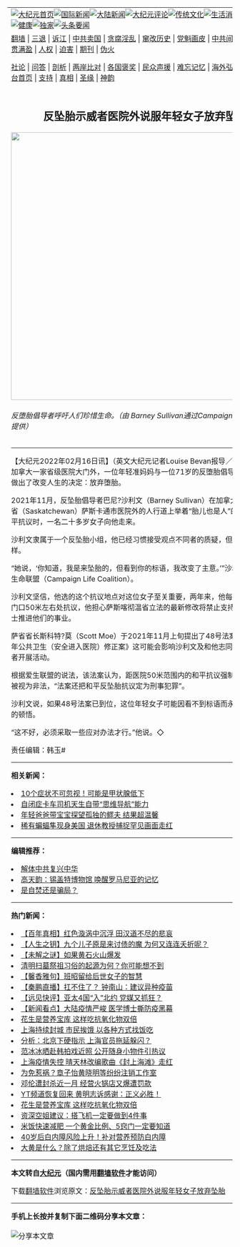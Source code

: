 <a name="1" id="1" target="_blank"></a><span id="1"></span>
<table align=center border="0"><tr><td colspan="2" VALIGN=TOP><a href="https://github.com/ybgvzf3286/djy/blob/master/gb/nf1351518.md#1"><img src="https://raw.githubusercontent.com/ybgvzf3286/www/master/t/djy/1.jpg" title="大纪元首页" alt="大纪元首页"></a><a href="https://github.com/ybgvzf3286/djy/blob/master/gb/n24hr.md#1"><img src="https://raw.githubusercontent.com/ybgvzf3286/www/master/t/djy/3.jpg" title="国际新闻" alt="国际新闻"></a><a href="https://github.com/ybgvzf3286/djy/blob/master/gb/nsc413.md#1"><img src="https://raw.githubusercontent.com/ybgvzf3286/www/master/t/djy/4.jpg" title="大陆新闻" alt="大陆新闻"></a><a href="https://github.com/ybgvzf3286/djy/blob/master/gb/news392.md#1"><img src="https://raw.githubusercontent.com/ybgvzf3286/www/master/t/djy/5.jpg" title="大纪元评论" alt="大纪元评论"></a><a href="https://github.com/ybgvzf3286/djy/blob/master/gb/news2007.md#1"><img src="https://raw.githubusercontent.com/ybgvzf3286/www/master/t/djy/6.jpg" title="传统文化" alt="传统文化"></a><a href="https://github.com/ybgvzf3286/djy/blob/master/gb/news2008.md#1"><img src="https://raw.githubusercontent.com/ybgvzf3286/www/master/t/djy/7.jpg" title="生活消费" alt="生活消费"></a><a href="https://github.com/ybgvzf3286/djy/blob/master/gb/ncyule.md#1"><img src="https://raw.githubusercontent.com/ybgvzf3286/www/master/t/djy/8.jpg" title="娱乐休闲" alt="娱乐休闲"></a><a href="https://github.com/ybgvzf3286/djy/blob/master/gb/nsc1002.md#1"><img src="https://raw.githubusercontent.com/ybgvzf3286/www/master/t/djy/9.jpg" title="健康" alt="健康"></a><a href="https://github.com/ybgvzf3286/djy/blob/master/gb/nf6092.md#1"><img src="https://raw.githubusercontent.com/ybgvzf3286/www/master/t/djy/10a.jpg" title="独家" alt="独家"></a><a href="https://github.com/ybgvzf3286/djy/blob/master/gb/nf4514.md#1"><img src="https://raw.githubusercontent.com/ybgvzf3286/www/master/t/djy/12a.jpg" title="头条要闻" alt="头条要闻"></a></td></tr>
<tr><td colspan="2" VALIGN=TOP><a target="_blank" href="https://github.com/ybgvzf3286/www/blob/master/README.md?zsrh#1">翻墙</a> | <a target="_blank" href="https://github.com/ybgvzf3286/djy/blob/master/gb/nf5657.md#1">三退</a> | <a target="_blank" href="https://github.com/ybgvzf3286/djy/blob/master/gb/nf6124.md#1">诉江</a> | <a target="_blank" href="https://github.com/ybgvzf3286/djy/blob/master/gb/nf1176117.md#1">中共卖国</a> | <a target="_blank" href="https://github.com/ybgvzf3286/djy/blob/master/gb/nf5773.md#1">贪腐淫乱</a> | <a target="_blank" href="https://github.com/ybgvzf3286/djy/blob/master/gb/nf1176115.md#1">窜改历史</a> | <a target="_blank" href="https://github.com/ybgvzf3286/djy/blob/master/gb/nf1176107.md#1">党魁画皮</a> | <a target="_blank" href="https://github.com/ybgvzf3286/djy/blob/master/gb/nf1320400.md#1">中共间谍</a> | <a target="_blank" href="https://github.com/ybgvzf3286/djy/blob/master/gb/nf1176114.md#1">破坏传统</a> | <a target="_blank" href="https://github.com/ybgvzf3286/ntdtv/blob/master/gb/prog447_1.md#1">恶贯满盈</a> | <a target="_blank" href="https://github.com/ybgvzf3286/djy/blob/master/gb/ncid278.md#1">人权</a> | <a target="_blank" href="https://github.com/ybgvzf3286/djy/blob/master/gb/nf1176111.md#1">迫害</a> | <a target="_blank" href="https://gitlab.com/szzdlab/mh-qikan/blob/master/README.md#1">期刊</a> | <a target="_blank" href="https://github.com/ybgvzf3286/djy/blob/master/gb/nf5562.md#1">伪火</a></p><p><a target="_blank" href="https://github.com/ybgvzf3286/djy/blob/master/gb/9p.md#1">社论</a> | <a target="_blank" href="https://github.com/ybgvzf3286/djy/blob/master/gb/nf4378.md#1">问答</a> | <a target="_blank" href="https://github.com/ybgvzf3286/djy/blob/master/gb/nf5792.md#1">剖析</a> | <a target="_blank" href="https://github.com/ybgvzf3286/djy/blob/master/gb/nf5735.md#1">两岸比对</a> | <a target="_blank" href="https://github.com/ybgvzf3286/djy/blob/master/gb/nf6119.md#1">各国褒奖</a> | <a target="_blank" href="https://github.com/ybgvzf3286/djy/blob/master/gb/nf6120.md#1">民众声援</a> | <a target="_blank" href="https://github.com/ybgvzf3286/djy/blob/master/gb/nf1188594.md#1">难忘记忆</a> | <a target="_blank" href="https://github.com/ybgvzf3286/djy/blob/master/gb/nf3180.md#1">海外弘传</a> | <a target="_blank" href="https://github.com/ybgvzf3286/djy/blob/master/gb/nf5410.md#1">万人上访</a> | <a target="_blank" href="https://github.com/ybgvzf3286/www/blob/master/README.md?zsrh#1">平台首页</a> | <a target="_blank" href="https://github.com/ybgvzf3286/djy/blob/master/gb/nf4386.md#1">支持</a> | <a target="_blank" href="https://github.com/ybgvzf3286/djy/blob/master/gb/nf4389.md#1">真相</a> | <a target="_blank" href="https://github.com/ybgvzf3286/djy/blob/master/gb/nf5790.md#1">圣缘</a> | <a target="_blank" href="https://github.com/ybgvzf3286/djy/blob/master/gb/nf4786.md#1">神韵</a></td></tr>
<tr><td VALIGN=TOP width="626"><h2 align=center>反坠胎示威者医院外说服年轻女子放弃坠胎</h2>
<img width="600" src="https://i.epochtimes.com/assets/uploads/2022/02/id13578613-unborn-babies-matter-1200x720-600x400.jpg" />
<h6>反堕胎倡导者呼吁人们珍惜生命。（由 Barney Sullivan通过Campaign Life Coalition提供）
</h6>
<hr>
	<p>【大纪元2022年02月16日讯】（英文大纪元记者Louise Bevan报导／林达编译）在加拿大一家省级医院大门外，一位年轻准妈妈与一位71岁的反堕胎倡导者交谈后，她做出了改变人生的决定：放弃堕胎。</p>
<p>2021年11月，<ahref="https://github.com/ybgvzf3286/djy/blob/master/gb/tag/%E5%8F%8D%E5%9D%A0%E8%83%8E.md#1">反坠胎</a>倡导者巴尼?沙利文（Barney Sullivan）在加拿大萨斯喀彻温省（Saskatchewan）萨斯卡通市<ahref="https://github.com/ybgvzf3286/djy/blob/master/gb/tag/%E5%8C%BB%E9%99%A2%E5%A4%96.md#1">医院外</a>的人行道上举着“胎儿也是人”的标语进行和平抗议时，一名二十多岁女子向他走来。</p>
<p>沙利文隶属于一个<ahref="https://github.com/ybgvzf3286/djy/blob/master/gb/tag/%E5%8F%8D%E5%9D%A0%E8%83%8E.md#1">反坠胎</a>小组，他已经习惯接受观点不同者的质疑，但这次谈话不一样。</p>
<p>“她说，‘你知道，我是来坠胎的，但看到你的标语，我改变了主意。’”沙利文告诉爱惜生命联盟（Campaign Life Coalition）。</p>
<p>沙利文坚信，他选的这个抗议地点对这位女子至关重要，两年来，他每天都在医院大门口50米左右处抗议，他担心萨斯喀彻温省立法的最新修改将禁止支持生命的活动人士推进他们的事业。</p>
<p>萨省省长斯科特?莫（Scott Moe）于2021年11月上旬提出了48号法案——《2021年公共卫生（安全进入医院）修正案》这可能会影响沙利文及和他志同道合的反坠胎者开展活动。</p>
<p>根据爱生联盟的说法，该法案认为，距医院50米范围内的和平抗议强制接种疫苗活动被视为非法，“法案还把和平反坠胎抗议定为刑事犯罪”。</p>
<p>沙利文说，如果48号法案已到位，这位<ahref="https://github.com/ybgvzf3286/djy/blob/master/gb/tag/%E5%B9%B4%E8%BD%BB%E5%A5%B3%E5%AD%90.md#1">年轻女子</a>可能因看不到标语而永远不会有这样的顿悟。</p>
<p>“这不好，必须采取一些应对办法才行。”他说。◇</p>
<p>责任编辑：韩玉#</p>
	
<hr>


<strong>相关新闻：</strong>
<li><a href="https://github.com/ybgvzf3286/djy/blob/master/gb/22/4/6/n13699765.md#1">10个症状不可忽视！可能是甲状腺低下</a></li>
<li><a href="https://github.com/ybgvzf3286/djy/blob/master/gb/22/4/8/n13703543.md#1">自闭症卡车司机天生自带“思维导航”能力</a></li>
<li><a href="https://github.com/ybgvzf3286/djy/blob/master/gb/22/4/8/n13704100.md#1">年轻爸爸带宝宝探望孤独的鳏夫 结果超温馨</a></li>
<li><a href="https://github.com/ybgvzf3286/djy/blob/master/gb/22/4/8/n13703341.md#1">稀有蝙蝠隼现身美国 退休教授捕捉罕见画面走红</a></li>
<hr>


<strong>编辑推荐：</strong>
<li><a href="https://github.com/upjkzu3674/djy/blob/master/gb/18/3/21/n10237682.md?dfh#1" target="_blank">解体中共复兴中华</a></li><li><a href="https://github.com/tsiac2612/djy/blob/master/gb/17/10/29/n9782273.md#1" target="_blank">高天韵：锡盖特博物馆 唤醒罗马尼亚的记忆</a></li><li><a href="https://github.com/tsiac2612/djy/blob/master/gb/8/3/29/n2063507.md#1" target="_blank">是自焚还是骗局？</a></li>
<hr>

<strong>热门新闻：</strong>
<li><a href="https://github.com/ybgvzf3286/djy/blob/master/gb/21/12/23/n13456065.md#1">【百年真相】红色漩涡中沉浮 田汉道不尽的悲哀</a></li>
<li><a href="https://github.com/ybgvzf3286/djy/blob/master/gb/22/3/16/n13649081.md#1">【人生之钥】九个儿子原是来讨债的魔  为何又连连夭折呢？</a></li>
<li><a href="https://github.com/ybgvzf3286/djy/blob/master/gb/22/4/4/n13693867.md#1">【未解之谜】如果黄石火山爆发</a></li>
<li><a href="https://github.com/ybgvzf3286/djy/blob/master/gb/22/3/29/n13680321.md#1">清明扫墓祭祖习俗的起源为何？你可能想不到</a></li>
<li><a href="https://github.com/ybgvzf3286/djy/blob/master/gb/22/4/4/n13693691.md#1">【馨香雅句】班昭留给后世女子的智慧</a></li>
<li><a href="https://github.com/ybgvzf3286/djy/blob/master/gb/22/4/8/n13705628.md#1">【秦鹏直播】扛不住了？ 钟南山：建议异种疫苗</a></li>
<li><a href="https://github.com/ybgvzf3286/djy/blob/master/gb/22/4/8/n13705644.md#1">【远见快评】亚太4国“入”北约 党媒又抓狂？</a></li>
<li><a href="https://github.com/ybgvzf3286/djy/blob/master/gb/22/4/7/n13702782.md#1">【新闻看点】大陆疫情严峻 医学博士撕防疫黑幕</a></li>
<li><a href="https://github.com/ybgvzf3286/djy/blob/master/gb/22/4/4/n13694997.md#1">花生是营养宝库 这样吃抗氧化物双倍</a></li>
<li><a href="https://github.com/ybgvzf3286/djy/blob/master/gb/22/4/6/n13700493.md#1">上海持续封城 市民挨饿 以各种方式找饭吃</a></li>
<li><a href="https://github.com/ybgvzf3286/djy/blob/master/gb/22/4/7/n13701515.md#1">分析：北京下硬指示 上海官员拖延躲闪？</a></li>
<li><a href="https://github.com/ybgvzf3286/djy/blob/master/gb/22/4/5/n13697935.md#1">范冰冰晒赴韩拍戏近照 公开随身小物件引热议</a></li>
<li><a href="https://github.com/ybgvzf3286/djy/blob/master/gb/22/4/6/n13700269.md#1">上海疫情失控 晴天林改编歌曲《封上海滩》走红</a></li>
<li><a href="https://github.com/ybgvzf3286/djy/blob/master/gb/22/4/7/n13703077.md#1">为免惹祸？章子怡黄晓明等纷纷注销工作室</a></li>
<li><a href="https://github.com/ybgvzf3286/djy/blob/master/gb/22/4/7/n13702774.md#1">邓伦遭封杀近一月 经营火锅店又爆遭罚款</a></li>
<li><a href="https://github.com/ybgvzf3286/djy/blob/master/gb/22/4/6/n13699045.md#1">YT频道恢复回来 黄明志诉感谢：正义必胜！</a></li>
<li><a href="https://github.com/ybgvzf3286/djy/blob/master/gb/22/4/4/n13694997.md#1">花生是营养宝库 这样吃抗氧化物双倍</a></li>
<li><a href="https://github.com/ybgvzf3286/djy/blob/master/gb/22/4/4/n13694672.md#1">资深空姐建议：搭飞机一定要做到4件事</a></li>
<li><a href="https://github.com/ybgvzf3286/djy/blob/master/gb/22/4/5/n13697193.md#1">米饭快速减肥 一个黄金比例、5窍门一定要知道</a></li>
<li><a href="https://github.com/ybgvzf3286/djy/blob/master/gb/22/4/5/n13697014.md#1">40岁后白内障风险上升！补对营养预防白内障</a></li>
<li><a href="https://github.com/ybgvzf3286/djy/blob/master/gb/22/4/5/n13696126.md#1">大黄是什么？除了烘焙还有其它烹饪及吃法</a></li>
<hr>

<strong>本文转自<a href="https://www.epochtimes.com">大纪元</a>（国内需用<a href="https://github.com/ybgvzf3286/www/blob/master/README.md#8">翻墙软件</a>才能访问）</strong><p>下载<a href="https://github.com/ybgvzf3286/www/blob/master/README.md#8">翻墙软件</a>浏览原文：<a href="https://www.epochtimes.com/gb/22/2/15/n13578608.htm">反坠胎示威者医院外说服年轻女子放弃坠胎</a></p><hr>

<strong>手机上长按并复制下面二维码分享本文章：</strong><br><br><img src="https://chart.apis.google.com/chart?cht=qr&chs=240x240&choe=UTF-8&chld=M|2&chl=https://github.com/ybgvzf3286/djy/blob/master/gb/22/2/15/n13578608.md%231" title="分享本文章"></td><td VALIGN=TOP><a href="https://github.com/ybgvzf3286/djy/blob/master/gb/16/1/21/n4622075.md?dfh#1" target="_blank"><img src="https://raw.githubusercontent.com/ybgvzf3286/djy/master/gb/300/wei-f1.jpg" title="中共的伪火骗局"  alt="中共的伪火骗局"></a><br><a href="https://github.com/ybgvzf3286/www/blob/master/README.md?dfh#9" target="_blank"><img src="https://raw.githubusercontent.com/ybgvzf3286/djy/master/gb/300/yong-h.jpg" title="永恒的见证"  alt="永恒的见证"></a><br><a href="https://github.com/ybgvzf3286/djy/blob/master/gb/13/9/29/n3974789.md?dfh#1" target="_blank"><img src="https://raw.githubusercontent.com/ybgvzf3286/djy/master/gb/300/shang-lnz.jpg" title="善良女子被中共投男牢"  alt="善良女子被中共投男牢"></a><br><a href="https://github.com/ybgvzf3286/djy/blob/master/gb/16/3/16/n4663449.md?dfh#1" target="_blank"><img src="https://raw.githubusercontent.com/ybgvzf3286/djy/master/gb/300/huo-z3.jpg" title="警卫目击活摘器官"  alt="警卫目击活摘器官"></a><br><a href="https://github.com/ybgvzf3286/djy/blob/master/gb/16/8/7/n8177641.md?dfh#1" target="_blank"><img src="https://raw.githubusercontent.com/ybgvzf3286/djy/master/gb/300/huo-z4.jpg" title="证人描述活摘恐怖"  alt="证人描述活摘恐怖"></a><br><a href="https://github.com/ybgvzf3286/djy/blob/master/gb/10/4/19/n2881569.md?dfh#1" target="_blank"><img src="https://raw.githubusercontent.com/ybgvzf3286/djy/master/gb/300/huo-z1.jpg" title="揭开活摘器官黑幕"  alt="揭开活摘器官黑幕"></a><br><a href="https://github.com/ybgvzf3286/djy/blob/master/gb/10/11/7/n3077476.md?dfh#1" target="_blank"><img src="https://raw.githubusercontent.com/ybgvzf3286/djy/master/gb/300/ma-ks.jpg" title="马克思的成魔之路"  alt="马克思的成魔之路"></a><br><a href="https://github.com/ybgvzf3286/djy/blob/master/gb/14/6/9/n4173977.md?dfh#1" target="_blank"><img src="https://raw.githubusercontent.com/ybgvzf3286/djy/master/gb/300/chang-zs.jpg" title="藏字石 蕴天机"  alt="藏字石 蕴天机"></a><br><a href="https://github.com/ybgvzf3286/djy/blob/master/gb/18/5/10/n10381511.md?dfh#1" target="_blank"><img src="https://raw.githubusercontent.com/ybgvzf3286/djy/master/gb/300/st1.jpg" title="关注三亿人三退"  alt="关注三亿人三退"></a><br><a href="https://github.com/ybgvzf3286/djy/blob/master/gb/18/3/21/n10237682.md?dfh#1" target="_blank"><img src="https://raw.githubusercontent.com/ybgvzf3286/djy/master/gb/300/jie-t.jpg" title="解体中共复兴中华"  alt="解体中共复兴中华"></a><br><a href="https://github.com/ybgvzf3286/djy/blob/master/gb/9/2/9/n2422991.md?dfh#1" target="_blank"><img src="https://raw.githubusercontent.com/ybgvzf3286/djy/master/gb/300/gao-zs.jpg" title="中共迫害良心律师"  alt="中共迫害良心律师"></a><br><a href="https://github.com/ybgvzf3286/djy/blob/master/gb/18/12/9/n10900044.md?dfh#1" target="_blank"><img src="https://raw.githubusercontent.com/ybgvzf3286/djy/master/gb/300/sj1.jpg" title="三百多万人举报江泽民"  alt="三百多万人举报江泽民"></a><br><a href="https://github.com/ybgvzf3286/djy/blob/master/gb/18/8/28/n10672014.md?dfh#1" target="_blank"><img src="https://raw.githubusercontent.com/ybgvzf3286/djy/master/gb/300/sj2.jpg" title="这些官员为何起诉江泽民"  alt="这些官员为何起诉江泽民"></a><br><a href="https://github.com/ybgvzf3286/djy/blob/master/gb/8/12/18/n2367165.md?dfh#1" target="_blank"><img src="https://raw.githubusercontent.com/ybgvzf3286/djy/master/gb/300/liangan.jpg" title="海峡两岸的强烈对比"  alt="海峡两岸的强烈对比"></a><br><a href="https://github.com/ybgvzf3286/djy/blob/master/gb/15/12/10/n4593139.md?dfh#1" target="_blank"><img src="https://raw.githubusercontent.com/ybgvzf3286/djy/master/gb/300/jia-ndzl.jpg" title="加拿大总理的贺信"  alt="加拿大总理的贺信"></a><br><a href="https://github.com/ybgvzf3286/djy/blob/master/gb/11/6/17/n3289382.md?dfh#1" target="_blank"><img src="https://raw.githubusercontent.com/ybgvzf3286/djy/master/gb/300/xiao-wd.jpg" title="探寻真相兼听则明"  alt="探寻真相兼听则明"></a><br><a href="https://github.com/ybgvzf3286/djy/blob/master/gb/18/10/27/n10812623.md?dfh#1" target="_blank"><img src="https://raw.githubusercontent.com/ybgvzf3286/djy/master/gb/300/yindu.jpg" title="印度媒体报道东方"  alt="印度媒体报道东方"></a><br><a href="https://github.com/ybgvzf3286/djy/blob/master/gb/18/6/9/n10469652.md?dfh#1" target="_blank"><img src="https://raw.githubusercontent.com/ybgvzf3286/djy/master/gb/300/xie-j.jpg" title="不一样的海外校园"  alt="不一样的海外校园"></a><br><a href="https://github.com/ybgvzf3286/djy/blob/master/gb/7/4/5/n1669415.md?dfh#1" target="_blank"><img src="https://raw.githubusercontent.com/ybgvzf3286/djy/master/gb/300/li-up.jpg" title="从大师到徒弟的传奇"  alt="从大师到徒弟的传奇"></a><br><a href="https://github.com/ybgvzf3286/djy/blob/master/gb/17/5/26/n9191512.md?dfh#1" target="_blank"><img src="https://raw.githubusercontent.com/ybgvzf3286/djy/master/gb/300/zfl2.jpg" title="亿万人与东方一本奇书"  alt="亿万人与东方一本奇书"></a><br><a href="https://github.com/ybgvzf3286/djy/blob/master/gb/13/11/27/n4020290.md?dfh#1" target="_blank"><img src="https://raw.githubusercontent.com/ybgvzf3286/djy/master/gb/300/zhen-h.jpg" title="大陆见不到的震撼场面"  alt="大陆见不到的震撼场面"></a><br><a href="https://github.com/ybgvzf3286/djy/blob/master/gb/15/7/17/n4482910.md?dfh#1" target="_blank"><img src="https://raw.githubusercontent.com/ybgvzf3286/djy/master/gb/300/dalu-sk.jpg" title="人心向善 大陆当初盛况"  alt="人心向善 大陆当初盛况"></a><br><a href="https://github.com/ybgvzf3286/djy/blob/master/gb/19/1/5/n10955468.md?dfh#1" target="_blank"><img src="https://raw.githubusercontent.com/ybgvzf3286/djy/master/gb/300/zfl1.jpg" title="追寻真理 这书讲什么"  alt="追寻真理 这书讲什么"></a><br><a href="https://github.com/ybgvzf3286/www/blob/master/README.md?dfh#1" target="_blank"><img src="https://raw.githubusercontent.com/ybgvzf3286/djy/master/gb/300/fq1.jpg" title="下载免费翻墙软件"  alt="下载免费翻墙软件"></a><br></td></tr></table>
